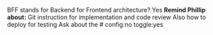 BFF stands for Backend for Frontend architecture? Yes
**Remind Phillip about:**
Git instruction for implementation and code review
Also how to deploy for testing
Ask about the # config:no toggle:yes


